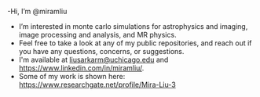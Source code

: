 -Hi, I’m @miramliu
- I’m interested in monte carlo simulations for astrophysics and imaging, image processing and analysis, and MR physics.
- Feel free to take a look at any of my public repositories, and reach out if you have any questions, concerns, or suggestions.
- I'm available at liusarkarm@uchicago.edu and https://www.linkedin.com/in/miramliu/.
- Some of my work is shown here: https://www.researchgate.net/profile/Mira-Liu-3
